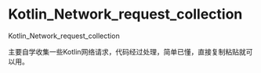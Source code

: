# Kotlin_Network_request_collection
Kotlin_Network_request_collection

主要自学收集一些Kotlin网络请求，代码经过处理，简单已懂，直接复制粘贴就可以用。
